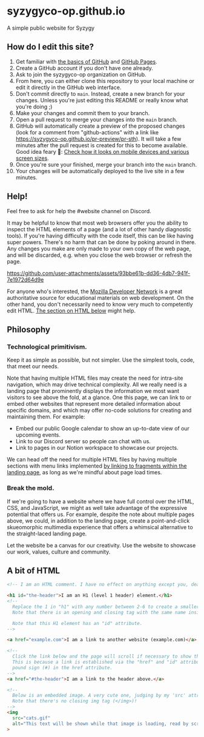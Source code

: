# syzygyco-op.github.io

A simple public website for Syzygy

## How do I edit this site?

1. Get familiar with [the basics of GitHub](https://guides.github.com/activities/hello-world/) and [GitHub Pages](https://pages.github.com/).
1. Create a GitHub account if you don't have one already.
1. Ask to join the syzygyco-op organization on GitHub.
1. From here, you can either clone this repository to your local machine or edit it directly in the GitHub web interface.
1. Don't commit directly to `main`. Instead, create a new branch for your changes. Unless you're just editing this README or really know what you're doing ;)
1. Make your changes and commit them to your branch.
1. Open a pull request to merge your changes into the `main` branch.
1. GitHub will automatically create a preview of the proposed changes (look for a comment from "github-actions" with a link like <https://syzygyco-op.github.io/pr-preview/pr-sth>). It will take a few minutes after the pull request is created for this to become available. Good idea feary 🧚: [Check how it looks on mobile devices and various screen sizes](https://developer.chrome.com/docs/devtools/device-mode/).
1. Once you're sure your finished, merge your branch into the `main` branch.
1. Your changes will be automatically deployed to the live site in a few minutes.

## Help!

Feel free to ask for help the #website channel on Discord.

It may be helpful to know that most web browsers offer you the ability to inspect the HTML elements of a page (and a lot of other handy diagnostic tools). If you're having difficulty with the code itself, this can be like having super powers. There's no harm that can be done by poking around in there. Any changes you make are only made to your own copy of the web page, and will be discarded, e.g. when you close the web browser or refresh the page.

https://github.com/user-attachments/assets/93bbe61b-dd36-4db7-941f-7e1972d64d9e

For anyone who's interested, the [Mozilla Developer Network](https://developer.mozilla.org/en-US/) is a great authoritative source for educational materials on web development. On the other hand, you don't necessarily need to know very much to competently edit HTML. [The section on HTML below](/#a-bit-of-html) might help. 

## Philosophy

### Technological primitivism.

Keep it as simple as possible, but not simpler. Use the simplest tools, code, that meet our needs.

Note that having multiple HTML files may create the need for intra-site navigation, which may drive technical complexity. All we really need is a landing page that prominently displays the information we most want visitors to see above the fold, at a glance. One this page, we can link to or embed other websites that represent more detailed information about specific domains, and which may offer no-code solutions for creating and maintaining them. For example:
- Embed our public Google calendar to show an up-to-date view of our upcoming events.
- Link to our Discord server so people can chat with us.
- Link to pages in our Notion workspace to showcase our projects.

We can head off the need for multiple HTML files by having multiple sections with menu links implemented [by linking to fragments within the landing page](https://developer.mozilla.org/en-US/docs/Web/HTML/Element/a#href), as long as we're mindful about page load times.

### Break the mold.

If we're going to have a website where we have full control over the HTML, CSS, and JavaScript, we might as well take advantage of the expressive potential that offers us. For example, despite the note about multiple pages above,
we could, in addition to the landing page, create a point-and-click skueomorphic multimedia experience that offers a whimsical alternative to the straight-laced landing page.

Let the website be a canvas for our creativity. Use the website to showcase our work, values, culture and community.

## A bit of HTML

```html
<!-- I am an HTML comment. I have no effect on anything except you, dear reader. Or so I hope. -->

<h1 id="the-header">I am an H1 (level 1 header) element.</h1>
<!--
  Replace the 1 in "h1" with any number between 2-6 to create a smaller, lower-level header.
  Note that there is an opening and closing tag with the same name inside, that is, "h1".

  Note that this H1 element has an "id" attribute.
-->

<a href="example.com">I am a link to another website (example.com)</a>

<!--
  Click the link below and the page will scroll if necessary to show the above header.
  This is because a link is established via the "href" and "id" attributes. Note the
  pound sign (#) in the href attribute. 
-->
<a href="#the-header">I am a link to the header above.</a>

<!--
  Below is an embedded image. A very cute one, judging by my 'src' attribute!
  Note that there's no closing img tag (</img>)!
-->
<img
  src="cats.gif"
  alt="This text will be shown while that image is loading, read by screen readers, and shown in a tooltip."
>
```
